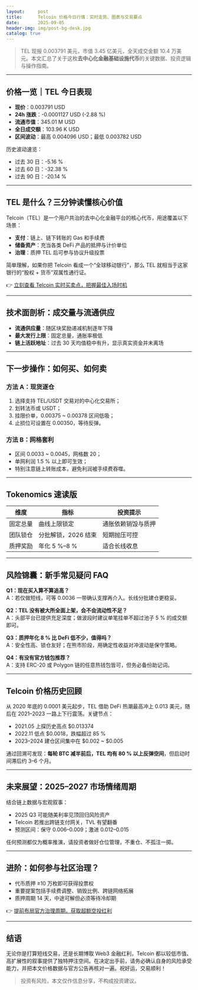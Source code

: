 ```yaml
---
layout:     post
title:      Telcoin 价格今日行情：实时走势、图表与交易要点
date:       2025-09-05
header-img: img/post-bg-desk.jpg
catalog: true
---
```


> TEL 现报 0.003791 美元，市值 3.45 亿美元，全天成交金额 10.4 万美元。本文汇总了关于这枚**去中心化金融基础设施代币**的关键数据、投资逻辑与操作指南。

---

## 价格一览｜TEL 今日表现

- **现价**：0.003791 USD  
- **24h 涨跌**：-0.0001127 USD (-2.88 %)  
- **流通市值**：345.01 M USD  
- **全日成交额**：103.96 K USD  
- **区间波动**：最高 0.004096 USD；最低 0.003782 USD  

历史波动速览：

- 过去 30 日：-5.16 %  
- 过去 60 日：-32.38 %  
- 过去 90 日：-20.14 %  

---

## TEL 是什么？三分钟读懂核心价值

Telcoin（TEL）是一个用户共治的去中心化金融平台的核心代币，用途覆盖以下场景：

- **支付**：链上、链下转账的 Gas 和手续费  
- **储备资产**：充当各类 DeFi 产品的抵押与计价单位  
- **治理**：质押 TEL 后可参与协议升级投票  

简单理解，如果你把 Telcoin 看成一个“全球移动银行”，那么 TEL 就相当于这家银行的“股权 + 货币”双属性通行证。

👉 [立刻查看 Telcoin 实时买卖点，把握最佳入场时机](https://okxdog.com/)

---

## 技术面剖析：成交量与流通供应

- **流通供应量**：随区块奖励递减机制逐年下降  
- **最大发行上限**：固定总量，通胀率极低  
- **链上活跃地址**：过去 30 天均值稳中有升，显示真实资金并未离场  

---

## 下一步操作：如何买、如何卖

### 方法 A：现货逐仓  
1. 选择支持 TEL/USDT 交易对的中心化交易所；  
2. 划转法币或 USDT；  
3. 挂限价单，0.00375 ~ 0.00378 区间低吸；  
4. 止损位可设置在 0.00350，等待反弹。  

### 方法 B：网格套利  
- 区间 0.0033 ~ 0.0045，网格数 20；  
- 单网利润 1.5 % 以上即可生效；  
- 特别注意链上转账成本，避免利润被手续费吞噬。  

---

## Tokenomics 速读版

| 维度        | 指标                 | 投资提示                 |
|-------------|----------------------|--------------------------|
| 固定总量    | 曲线上限锁定         | 通胀依赖销毁与质押       |
| 团队锁仓    | 分批解锁，2026 结束 | 短期抛压可控             |
| 质押奖励    | 年化 5 %–8 %        | 适合长线收息             |

---

## 风险锦囊：新手常见疑问 FAQ

**Q1：现在买入算不算追高？**  
A：若仅做短线，可等 0.0036 一带确认支撑再介入。长线分批建仓更稳妥。

**Q2：TEL 没有被大所全面上架，会不会流动性不足？**  
A：头部平台已提供充足深度；做波段时建议单笔挂单不超过池子 5 % 的成交额即可。

**Q3：质押年化 8 % 比 DeFi 低不少，值得吗？**  
A：安全性高、锁仓友好；在熊市阶段，用确定性收益对冲波动是保守策略。

**Q4：有没有官方钱包推荐？**  
A：支持 ERC-20 或 Polygon 链的任意热钱包皆可，但务必备份助记词。

---

## Telcoin 价格历史回顾

从 2020 年底的 0.0001 美元起步，TEL 借助 DeFi 热潮最高冲上 0.013 美元，随后在 2021–2023 一路上下行震荡。关键节点：

- 2021.05 上探历史高点 $0.013374  
- 2022.11 低点 $0.0018，跌幅超过 85 %  
- 2023–2024 建仓区间集中在 $0.002 ~ $0.005  

通过回溯可发现：**每轮 BTC 减半前后，TEL 均有 80 % 以上反弹空间**，但启动时间滞后约 3–6 个月。

---

## 未来展望：2025–2027 市场情绪周期

结合链上数据与宏观叙事：

- 2025 Q3 可能随美利率见顶回归风险资产  
- Telcoin 若推出跨链支付网关，TVL 有望翻番  
- 预测区间：保守 $0.006–$0.009；激进 $0.012–$0.015  

任何预测都仅为概率推演，请投资者做好仓位管理，不重仓、不孤注一掷。

---

## 进阶：如何参与社区治理？

- 代币质押 ≥10 万枚即可获得投票权  
- 重要提案包括手续费调整、销毁比例、跨链网络拓展  
- 质押周期 14 天，中途可解但必须等待冷却期  

👉 [提前布局官方治理周期，获取超额空投红利](https://okxdog.com/)

---

## 结语

无论你是打算短线交易，还是长期博取 Web3 金融红利，Telcoin 都以较低市值、高扩展性的叙事提供了独特押注空间。在决定出手前，请务必确认自身的风险承受能力，并把本文价格数据与官方公告再核对一遍。祝好运，交易顺利！

> 投资有风险，本文仅作信息分享，不构成投资建议。